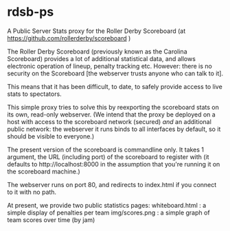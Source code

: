 # rdsb-ps
A Public Server Stats proxy for the Roller Derby Scoreboard (at https://github.com/rollerderby/scoreboard )

The Roller Derby Scoreboard (previously known as the Carolina Scoreboard) provides a lot of additional statistical data, and allows electronic operation of lineup, penalty tracking etc.
However: there is no security on the Scoreboard [the webserver trusts anyone who can talk to it]. 

This means that it has been difficult, to date, to safely provide access to live stats to spectators.

This simple proxy tries to solve this by reexporting the scoreboard stats on its own, read-only webserver.
(We intend that the proxy be deployed on a host with access to the scoreboard network (secured) *and* an additional public network: the webserver
it runs binds to all interfaces by default, so it should be visible to everyone.)

The present version of the scoreboard is commandline only. It takes 1 argument, the URL (including port) of the scoreboard to register with (it 
defaults to http://localhost:8000 in the assumption that you're running it on the scoreboard machine.)

The webserver runs on port 80, and redirects to index.html if you connect to it with no path.

At present, we provide two public statistics pages:
  whiteboard.html : a simple display of penalties per team
  img/scores.png : a simple graph of team scores over time (by jam)
  
  
  

